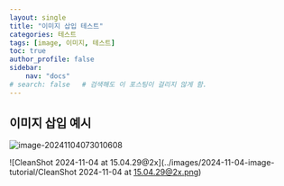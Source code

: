 ```yaml
---
layout: single
title: "이미지 삽입 테스트"
categories: 테스트
tags: [image, 이미지, 테스트]
toc: true
author_profile: false
sidebar:
    nav: "docs"
# search: false   # 검색해도 이 포스팅이 걸리지 않게 함.
---
```


## 이미지 삽입 예시

![image-20241104073010608]({{site.url}}/images/2024-11-04-image-tutorial/image-20241104073010608.png)



![CleanShot 2024-11-04 at 15.04.29@2x](../images/2024-11-04-image-tutorial/CleanShot 2024-11-04 at 15.04.29@2x.png)